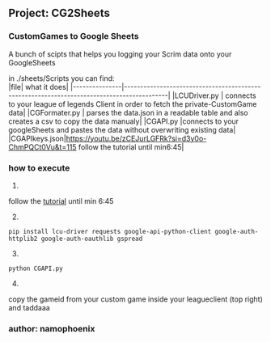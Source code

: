 ## Project: CG2Sheets
### CustomGames to Google Sheets 
A bunch of scipts that helps you logging your Scrim data onto your GoogleSheets

in ./sheets/Scripts you can find: <br>
|file| what it does|
|---------------|-------------------------------------------------------------------------------------------|
|LCUDriver.py  | connects to your league of legends Client in order to fetch the private-CustomGame data|
|CGFormater.py | parses the data.json in a readable table and also creates a csv to copy the data manualy|
|CGAPI.py      |connects to your googleSheets and pastes the data without overwriting existing data|
|CGAPIkeys.json|https://youtu.be/zCEJurLGFRk?si=d3y0o-ChmPQCt0Vu&t=115 follow the tutorial until min6:45|
### how to execute 
1.
follow the [tutorial](https://youtu.be/zCEJurLGFRk?si=d3y0o-ChmPQCt0Vu&t=115) until min 6:45

2.
```
pip install lcu-driver requests google-api-python-client google-auth-httplib2 google-auth-oauthlib gspread
```
3.
```
python CGAPI.py
```
4. 
copy the gameid from your custom game inside your leagueclient (top right) and taddaaa

### author: namophoenix

